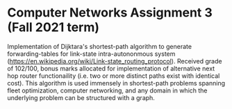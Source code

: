 # Computer Networks Assignment 3 (Fall 2021 term)

Implementation of Dijktara's shortest-path algorithm to generate forwarding-tables for link-state intra-autononmous system (https://en.wikipedia.org/wiki/Link-state_routing_protocol). Received grade of 102/100, bonus marks allocated for implementation of alternative next hop router functionaility (i.e. two or more distinct paths exist with identical cost). This algorithm is used immensely in shortest-path problems spanning fleet optimization, computer networking, and any domain in which the underlying problem can be structured with a graph. 
